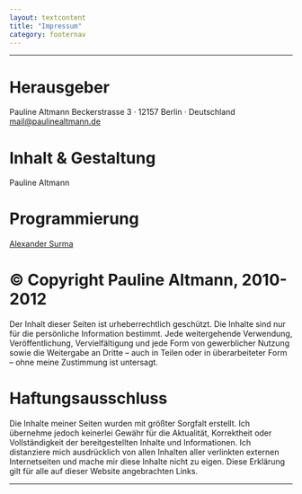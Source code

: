 ```yaml
---
layout: textcontent
title: "Impressum"
category: footernav
---
```


*****

Herausgeber
===========
Pauline Altmann
Beckerstrasse 3 · 12157 Berlin · Deutschland
<mail@paulinealtmann.de>

Inhalt & Gestaltung
===================
Pauline Altmann

Programmierung
==============
[Alexander Surma](mailto:surma@surmair.de)

© Copyright Pauline Altmann, 2010-2012
======================================
Der Inhalt dieser Seiten ist urheberrechtlich geschützt. Die Inhalte sind nur für die persönliche Information bestimmt. Jede weitergehende Verwendung, Veröffentlichung, Vervielfältigung und jede Form von gewerblicher Nutzung sowie die Weitergabe an Dritte – auch in Teilen oder in überarbeiteter Form – ohne meine Zustimmung ist untersagt.

Haftungsausschluss
==================
Die Inhalte meiner Seiten wurden mit größter Sorgfalt erstellt. Ich übernehme jedoch keinerlei Gewähr für die Aktualität, Korrektheit oder Vollständigkeit der bereitgestellten Inhalte und Informationen. Ich distanziere mich ausdrücklich von allen Inhalten aller verlinkten externen Internetseiten und mache mir diese Inhalte nicht zu eigen. Diese Erklärung gilt für alle auf dieser Website angebrachten Links.

*****

